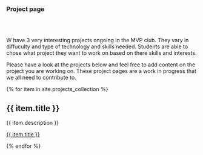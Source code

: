 ### Project page
<br>
<br>

W have 3 very interesting projects ongoing in the MVP club. They vary in diffuculty and type of technology and skills needed. Students are able to chose what project they want to work on based on there skills and interests.

Please have a look at the projects below and feel free to add content on the project you are working on. These project pages are a work in progress that we all need to contribute to.



{% for item in site.projects_collection %}
  <h2>{{ item.title }}</h2>
  <p>{{ item.description }}</p>
  <p><a href="{{ item.url }}">{{ item.title }}</a></p>
{% endfor %}
